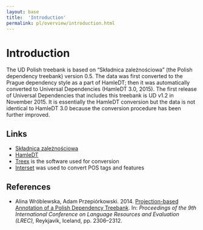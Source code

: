 ```yaml
---
layout: base
title:  'Introduction'
permalink: pl/overview/introduction.html
---
```


# Introduction

The UD Polish treebank is based on “Składnica zależnościowa” (the Polish dependency treebank)
version 0.5. The data was first converted to the Prague dependency style as a part of HamleDT;
then it was automatically converted to Universal Dependencies (HamleDT 3.0, 2015). The first
release of Universal Dependencies that includes this treebank is UD v1.2 in November 2015. It is
essentially the HamleDT conversion but the data is not identical to HamleDT 3.0 because the
conversion procedure has been further improved.

## Links

* [Składnica zależnościowa](http://zil.ipipan.waw.pl/Sk%C5%82adnica)
* [HamleDT](http://ufal.mff.cuni.cz/hamledt)
* [Treex](http://ufal.mff.cuni.cz/treex) is the software used for conversion
* [Interset](http://ufal.mff.cuni.cz/interset) was used to convert POS tags and features

## References

* Alina Wróblewska, Adam Przepiórkowski. 2014.
  [Projection-based Annotation of a Polish Dependency Treebank](http://www.lrec-conf.org/proceedings/lrec2014/summaries/538.html).
  In: *Proceedings of the 9th International Conference on Language Resources and Evaluation (LREC),* Reykjavík, Iceland, pp. 2306–2312.
